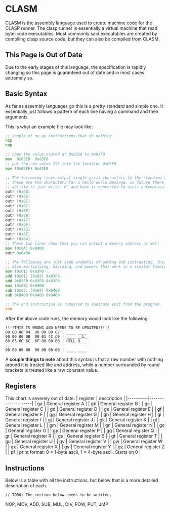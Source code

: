 # CLASM
CLASM is the assembly language used to create machine code for the CLASP runner.
The clasp runner is essentially a virtual machine that read byte-code
executables. Most commonly said executables are created by compiling clasp
source code, but they can also be compiled from CLASM.

## This Page is Out of Date
Due to the early stages of this language, the specification is rapidly changing
so this page is guaranteed out of date and in most cases extremely so.

## Basic Syntax

As far as assembly languages go this is a pretty standard and simple one. It
essentially just follows a pattern of each line having a command and then
arguments.

This is what an example file may look like:
```asm
;; Couple of no-op instructions that do nothing
nop
nop

;; copy the value stored at 0x03E8 to 0x03F0
mov  0x03E8  0x03F0
;; put the raw value 255 into the location 0x03F8
mov (0x00FF) 0x03F8

;; The following lines output single ascii characters to the standard out.
;; These are the characters for a hello world message. In future there will be the
;; ability to just write 'H' and have it converted to ascii automatically.
outr (0x48)
outr (0x65)
outr (0x6C)
outr (0x6C)
outr (0x6F)
outr (0x20)
outr (0x77)
outr (0x6F)
outr (0x72)
outr (0x6C)
outr (0x64)
;; These two lines show that you can output a memory address as well
mov (0x0A) 0x0400
outr 0x0400

;; The following are just some examples of adding and subtracting. There is
;; also multiplying, dividing, and powers that work in a similar fashion.
mov (0x01) 0x03F0
add (0x01) (0x02) 0x03F8
add 0x03F0 0x03F8 0x03F0
mov (0x05) 0x0400
sub (0x05) (0x04) 0x0408
sub 0x0400 0x0408 0x0400

;; The end instruction is required to indicate exit from the program.
end
```

After the above code runs, the memory would look like the following:
```text
!!!!THIS IS WRONG AND NEEDS TO BE UPDATED!!!!!
00 00 00 04  00 00 00 07 | ____ ____
00 00 00 0B  00 01 4C C0 | ____ __L_
68 65 6C 6C  6F 00 00 00 | HELL O___
...
00 00 00 00  00 00 00 00 | ____ ____
```

A **couple things to note** about this syntax is that a raw number with nothing
around it is treated like and address, while a number surrounded by round
brackets is treated like a raw constant value.

## Registers

This chart is severely out of date.
| register | description        |
|----------|--------------------|
| ga       | General register A |
| gb       | General register B |
| gc       | General register C |
| gd       | General register D |
| ge       | General register E |
| gf       | General register F |
| gg       | General register G |
| gh       | General register H |
| gi       | General register I |
| gj       | General register J |
| gk       | General register K |
| gl       | General register L |
| gm       | General register M |
| gn       | General register N |
| go       | General register O |
| gp       | General register P |
| gq       | General register Q |
| gr       | General register R |
| gs       | General register S |
| gt       | General register T |
| gu       | General register U |
| gv       | General register V |
| gw       | General register W |
| gx       | General register X |
| gy       | General register Y |
| gz       | General register Z |
| pf       | print format: 0 = 1-byte ascii, 1 = 4-byte ascii. Starts on 0 |

## Instructions

Below is a table with all the instructions, but below that is a more detailed
description of each.

```
// TODO: The section below needs to be written.
```

NOP, MOV, ADD, SUB, MUL, DIV, POW, PUT, JMP
